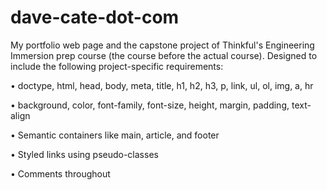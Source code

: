 # dave-cate-dot-com

My portfolio web page and the capstone project of Thinkful's Engineering Immersion prep course (the course before the actual course).
Designed to include the following project-specific requirements:

• doctype, html, head, body, meta, title, h1, h2, h3, p, link, ul, ol, img, a, hr

• background, color, font-family, font-size, height, margin, padding, text-align

• Semantic containers like main, article, and footer

• Styled links using pseudo-classes

• Comments throughout
